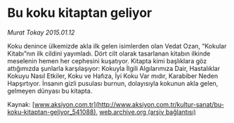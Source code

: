 # Bu koku kitaptan geliyor

*Murat Tokay 2015.01.12*

<div class="pNewsDetailMainContent" itemprop="articleBody">
 <p>
  Koku denince ülkemizde akla ilk gelen isimlerden olan Vedat Ozan, “Kokular Kitabı”nın ilk cildini yayımladı. Dört cilt olarak tasarlanan kitabın ilkinde meselenin hemen her cephesini kuşatıyor. Kitapta kimi başlıklara göz attığımızda şunlarla karşılaşıyor: Kokuyla İlgili Algılarımıza Dair, Hastalıklar Kokuyu Nasıl Etkiler, Koku ve Hafıza, İyi Koku Var mıdır, Karabiber Neden Hapşırtıyor. İnsanın gizli pusulası burnun, dolayısıyla kokunun akla gelen, gelmeyen dünyası bu kitapta.
 </p>
</div>


Kaynak: [www.aksiyon.com.tr](http://www.aksiyon.com.tr/kultur-sanat/bu-koku-kitaptan-geliyor_541088), [web.archive.org (arşiv bağlantısı)](http://web.archive.org/web/20150724144538/http://www.aksiyon.com.tr/kultur-sanat/bu-koku-kitaptan-geliyor_541088)
